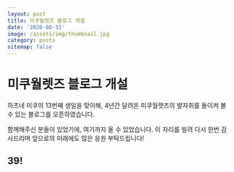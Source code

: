 ```yaml
---
layout: post
title: 미쿠월렛즈 블로그 개설
date: '2020-08-31'
image: /assets/img/thumbnail.jpg
category: posts
sitemap: false
---
```


# 미쿠월렛즈 블로그 개설

하츠네 미쿠의 13번째 생일을 맞이해, 4년간 달려온 미쿠월렛즈의 발자취를 돌이켜 볼 수 있는 블로그를 오픈하였습니다.

함께해주신 분들이 있었기에, 여기까지 올 수 있었습니다. 이 자리를 빌려 다시 한번 감사드리며 앞으로의 미래에도 많은 응원 부탁드립니다!

<h2>39!</h2>
